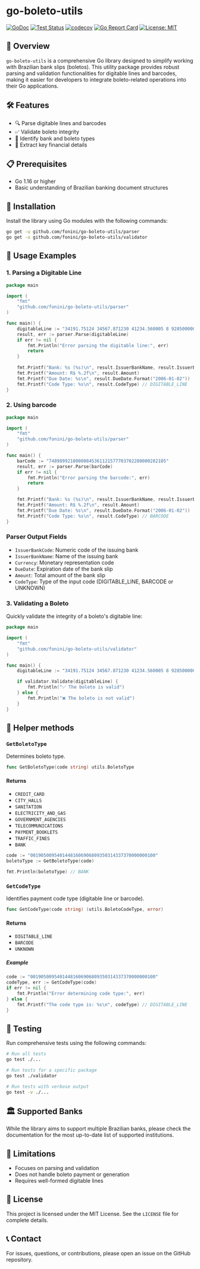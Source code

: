 # go-boleto-utils

[![GoDoc](https://pkg.go.dev/badge/github.com/fonini/go-boleto-utils)](https://pkg.go.dev/github.com/fonini/go-boleto-utils)
[![Test Status](https://github.com/fonini/go-boleto-utils/workflows/tests/badge.svg)](https://github.com/fonini/go-boleto-utils/actions?query=workflow%3Atests)
[![codecov](https://codecov.io/github/fonini/go-boleto-utils/graph/badge.svg?token=L8ZSJUCHFJ)](https://codecov.io/github/fonini/go-boleto-utils)
[![Go Report Card](https://goreportcard.com/badge/github.com/fonini/go-boleto-utils?force=true)](https://goreportcard.com/report/github.com/fonini/go-boleto-utils)
[![License: MIT](https://img.shields.io/badge/License-MIT-yellow.svg)](https://opensource.org/licenses/MIT)

## 📖 Overview

`go-boleto-utils` is a comprehensive Go library designed to simplify working with Brazilian bank slips (boletos). This utility package provides robust parsing and validation functionalities for digitable lines and barcodes, making it easier for developers to integrate boleto-related operations into their Go applications.

## 🛠 Features

- 🔍 Parse digitable lines and barcodes
- ✅ Validate boleto integrity
- 🏦 Identify bank and boleto types
- 🔢 Extract key financial details

## 📋 Prerequisites

- Go 1.16 or higher
- Basic understanding of Brazilian banking document structures

## 🚀 Installation

Install the library using Go modules with the following commands:

```sh
go get -u github.com/fonini/go-boleto-utils/parser
go get -u github.com/fonini/go-boleto-utils/validator
```

## 🧰 Usage Examples

### 1. Parsing a Digitable Line

```go
package main

import (
    "fmt"
    "github.com/fonini/go-boleto-utils/parser"
)

func main() {
    digitableLine := "34191.75124 34567.871230 41234.560005 8 92850000026035"
    result, err := parser.Parse(digitableLine)
    if err != nil {
        fmt.Println("Error parsing the digitable line:", err)
        return
    }
    
    fmt.Printf("Bank: %s (%s)\n", result.IssuerBankName, result.IssuerBankCode)
    fmt.Printf("Amount: R$ %.2f\n", result.Amount)
    fmt.Printf("Due Date: %s\n", result.DueDate.Format("2006-01-02"))
    fmt.Printf("Code Type: %s\n", result.CodeType) // DIGITABLE_LINE
}
```

### 2. Using barcode

```go
package main

import (
    "fmt"
    "github.com/fonini/go-boleto-utils/parser"
)

func main() {
    barCode := "74898992100000845361121577703702280000282105"
    result, err := parser.Parse(barCode)
    if err != nil {
        fmt.Println("Error parsing the barcode:", err)
        return
    }

    fmt.Printf("Bank: %s (%s)\n", result.IssuerBankName, result.IssuerBankCode)
    fmt.Printf("Amount: R$ %.2f\n", result.Amount)
    fmt.Printf("Due Date: %s\n", result.DueDate.Format("2006-01-02"))
    fmt.Printf("Code Type: %s\n", result.CodeType) // BARCODE
}
```

### Parser Output Fields

- `IssuerBankCode`: Numeric code of the issuing bank
- `IssuerBankName`: Name of the issuing bank
- `Currency`: Monetary representation code
- `DueDate`: Expiration date of the bank slip
- `Amount`: Total amount of the bank slip
- `CodeType`: Type of the input code (DIGITABLE_LINE, BARCODE or UNKNOWN)

### 3. Validating a Boleto

Quickly validate the integrity of a boleto's digitable line:

```go
package main

import (
	"fmt"
	"github.com/fonini/go-boleto-utils/validator"
)

func main() {
	digitableLine := "34191.75124 34567.871230 41234.560005 8 92850000026035"

	if validator.Validate(digitableLine) {
		fmt.Println("✅ The boleto is valid")
	} else {
		fmt.Println("❌ The boleto is not valid")
	}
}
```

## 🔬 Helper methods

### `GetBoletoType`

Determines boleto type.

```go
func GetBoletoType(code string) utils.BoletoType
```

#### Returns
- `CREDIT_CARD`
- `CITY_HALLS`
- `SANITATION`
- `ELECTRICITY_AND_GAS`
- `GOVERNMENT_AGENCIES`
- `TELECOMMUNICATIONS`
- `PAYMENT_BOOKLETS`
- `TRAFFIC_FINES`
- `BANK`

```go
code := "00190500954014481606906809350314337370000000100"
boletoType := GetBoletoType(code)

fmt.Println(boletoType) // BANK
```


### `GetCodeType`

Identifies payment code type (digitable line or barcode).

```go
func GetCodeType(code string) (utils.BoletoCodeType, error)
```

#### Returns
- `DIGITABLE_LINE`
- `BARCODE`
- `UNKNOWN`

##### Example

```go
code := "00190500954014481606906809350314337370000000100"
codeType, err := GetCodeType(code)
if err != nil {
    fmt.Println("Error determining code type:", err)
} else {
    fmt.Printf("The code type is: %s\n", codeType) // DIGITABLE_LINE
}
```

## 🧪 Testing

Run comprehensive tests using the following commands:

```sh
# Run all tests
go test ./...

# Run tests for a specific package
go test ./validator

# Run tests with verbose output
go test -v ./...
```

## 🏛️ Supported Banks

While the library aims to support multiple Brazilian banks, please check the documentation for the most up-to-date list of supported institutions.

## 🚧 Limitations

- Focuses on parsing and validation
- Does not handle boleto payment or generation
- Requires well-formed digitable lines

## 📄 License

This project is licensed under the MIT License. See the `LICENSE` file for complete details.

## 📞 Contact

For issues, questions, or contributions, please open an issue on the GitHub repository.